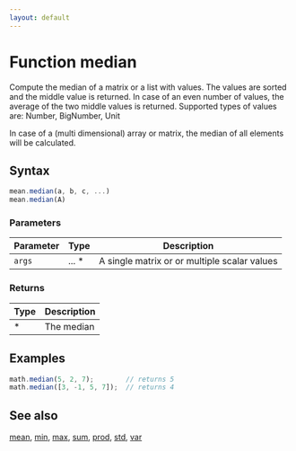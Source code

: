 ```yaml
---
layout: default
---
```


<h1 id="function-median">Function median</h1>

Compute the median of a matrix or a list with values. The values are
sorted and the middle value is returned. In case of an even number of
values, the average of the two middle values is returned.
Supported types of values are: Number, BigNumber, Unit

In case of a (multi dimensional) array or matrix, the median of all
elements will be calculated.


<h2 id="syntax">Syntax</h2>

```js
mean.median(a, b, c, ...)
mean.median(A)
```

<h3 id="parameters">Parameters</h3>

Parameter | Type | Description
--------- | ---- | -----------
`args` | ... * | A single matrix or or multiple scalar values

<h3 id="returns">Returns</h3>

Type | Description
---- | -----------
* | The median


<h2 id="examples">Examples</h2>

```js
math.median(5, 2, 7);        // returns 5
math.median([3, -1, 5, 7]);  // returns 4
```


<h2 id="see-also">See also</h2>

[mean](mean.html),
[min](min.html),
[max](max.html),
[sum](sum.html),
[prod](prod.html),
[std](std.html),
[var](var.html)


<!-- Note: This file is automatically generated from source code comments. Changes made in this file will be overridden. -->
